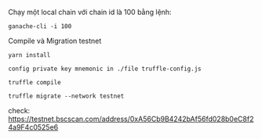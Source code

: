 Chạy một local chain với chain id là 100 bằng lệnh:

```ganache-cli -i 100```

Compile và Migration testnet

```yarn install```

```config private key mnemonic in ./file truffle-config.js```

```truffle compile```

```truffle migrate --network testnet```


check: https://testnet.bscscan.com/address/0xA56Cb9B4242bAf56fd028b0eC8f24a9F4c0525e6
